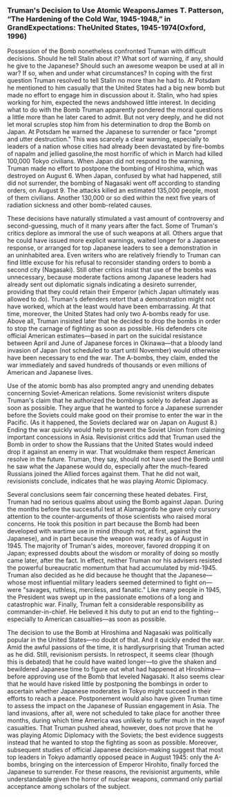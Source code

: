 ### Truman's Decision to Use Atomic WeaponsJames T. Patterson, “The Hardening of the Cold War, 1945-1948,” in GrandExpectations: TheUnited States, 1945-1974(Oxford, 1996)
Possession of the Bomb nonetheless confronted Truman with difficult decisions. Should he tell Stalin about it? What sort of warning, if any, should he give to the Japanese? Should such an awesome weapon be used at all in war? If so, when and under what circumstances? In coping with the first question Truman resolved to tell Stalin no more than he had to. At Potsdam he mentioned to him casually that the United States had a big new bomb but made no effort to engage him in discussion about it. Stalin, who had spies working for him, expected the news andshowed little interest. In deciding what to do with the Bomb Truman apparently pondered the moral questions a little more than he later cared to admit. But not very deeply, and he did not let moral scruples stop him from his determination to drop the Bomb on Japan. At Potsdam he warned the Japanese to surrender or face "prompt and utter destruction." This was scarcely a clear warning, especially to leaders of a nation whose cities had already been devastated by fire-bombs of napalm and jellied gasoline,the most horrific of which in March had killed 100,000 Tokyo civilians. When Japan did not respond to the warning, Truman made no effort to postpone the bombing of Hiroshima, which was destroyed on August 6. When Japan, confused by what had happened, still did not surrender, the bombing of Nagasaki went off according to standing orders, on August 9. The attacks killed an estimated 135,000 people, most of them civilians. Another 130,000 or so died within the next five years of radiation sickness and other bomb-related causes.

These decisions have naturally stimulated a vast amount of controversy and second-guessing, much of it many years after the fact. Some of Truman's critics deplore as immoral the use of such weapons at all. Others argue that he could have issued more explicit warnings, waited longer for a Japanese response, or arranged for top Japanese leaders to see a demonstration in an uninhabited area. Even writers who are relatively friendly to Truman can find little excuse for his refusal to reconsider standing orders to bomb a second city (Nagasaki). Still other critics insist that use of the bombs was unnecessary, because moderate factions among Japanese leaders had already sent out diplomatic signals indicating a desireto surrender, providing that they could retain their Emperor (which Japan ultimately was allowed to do). Truman's defenders retort that a demonstration might not have worked, which at the least would have been embarrassing. At that time, moreover, the United States had only two A-bombs ready for use. Above all, Truman insisted later that he decided to drop the bombs in order to stop the carnage of fighting as soon as possible. His defenders cite official American estimates—based in part on the suicidal resistance between April and June of Japanese forces in Okinawa—that a bloody land invasion of Japan (not scheduled to start until November) would otherwise have been necessary to end the war. The A-bombs, they claim, ended the war immediately and saved hundreds of thousands or even millions of American and Japanese lives.

Use of the atomic bomb has also prompted angry and unending debates concerning Soviet-American relations. Some revisionist writers dispute Truman's claim that he authorized the bombings solely to defeat Japan as soon as possible. They argue that he wanted to force a Japanese surrender before the Soviets could make good on their promise to enter the war in the Pacific. (As it happened, the Soviets declared war on Japan on August 8.) Ending the war quickly would help to prevent the Soviet Union from claiming important concessions in Asia. Revisionist critics add that Truman used the Bomb in order to show the Russians that the United States would indeed drop it against an enemy in war. That wouldmake them respect American resolve in the future. Truman, they say, should not have used the Bomb until he saw what the Japanese would do, especially after the much-feared Russians joined the Allied forces against them. That he did not wait, revisionists conclude, indicates that he was playing Atomic Diplomacy.

Several conclusions seem fair concerning these heated debates. First, Truman had no serious qualms about using the Bomb against Japan. During the months before the successful test at Alamagordo he gave only cursory attention to the counter-arguments of those scientists who raised moral concerns. He took this position in part because the Bomb had been developed with wartime use in mind (though not, at first, against the Japanese), and in part because the weapon was ready as of August in 1945. The majority of Truman's aides, moreover, favored dropping it on Japan; expressed doubts about the wisdom or morality of doing so mostly came later, after the fact. In effect, neither Truman nor his advisers resisted the powerful bureaucratic momentum that had accumulated by mid-1945. Truman also decided as he did because he thought that the Japanese—whose most influential military leaders seemed determined to fight on—were "savages, ruthless, merciless, and fanatic." Like many people in 1945, the President was swept up in the passionate emotions of a long and catastrophic war. Finally, Truman felt a considerable responsibility as commander-in-chief. He believed it his duty to put an end to the fighting--especially to American casualties—as soon as possible.

The decision to use the Bomb at Hiroshima and Nagasaki was politically popular in the United States—no doubt of that. And it quickly ended the war. Amid the awful passions of the time, it is hardlysurprising that Truman acted as he did. Still, revisionism persists. In retrospect, it seems clear (though this is debated) that he could have waited longer—to give the shaken and bewildered Japanese time to figure out what had happened at Hiroshima—before approving use of the Bomb that leveled Nagasaki. It also seems clear that he would have risked little by postponing the bombings in order to ascertain whether Japanese moderates in Tokyo might succeed in their efforts to reach a peace. Postponement would also have given Truman time to assess the impact on the Japanese of Russian engagement in Asia. The land invasions, after all, were not scheduled to take place for another three months, during which time America was unlikely to suffer much in the wayof casualties. That Truman pushed ahead, however, does not prove that he was playing Atomic Diplomacy with the Soviets; the best evidence suggests instead that he wanted to stop the fighting as soon as possible. Moreover, subsequent studies of official Japanese decision-making suggest that most top leaders in Tokyo adamantly opposed peace in August 1945: only the A-bombs, bringing on the intercession of Emperor Hirohito, finally forced the Japanese to surrender. For these reasons, the revisionist arguments, while understandable given the horror of nuclear weapons, command only partial acceptance among scholars of the subject.
